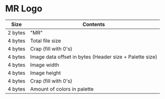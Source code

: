 # MR Logo

| Size | Contents |
| --- | --- |
| 2 bytes | "MR" |
| 4 bytes | Total file size |
| 4 bytes | Crap (fill with 0's) |
| 4 bytes | Image data offset in bytes (Header size + Palette size) |
| 4 bytes | Image width |
| 4 bytes | Image height |
| 4 bytes | Crap (fill with 0's) |
| 4 bytes | Amount of colors in palette |
